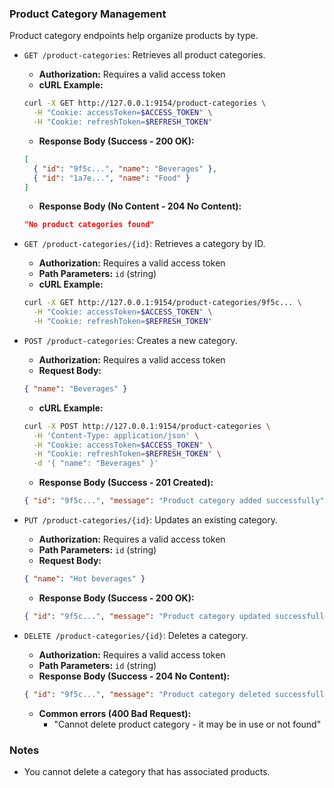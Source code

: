 ### Product Category Management

Product category endpoints help organize products by type.

- `GET /product-categories`: Retrieves all product categories.
  - **Authorization:** Requires a valid access token
  - **cURL Example:**
  ```bash
  curl -X GET http://127.0.0.1:9154/product-categories \
    -H "Cookie: accessToken=$ACCESS_TOKEN" \
    -H "Cookie: refreshToken=$REFRESH_TOKEN"
  ```
  - **Response Body (Success - 200 OK):**
  ```json
  [
    { "id": "9f5c...", "name": "Beverages" },
    { "id": "1a7e...", "name": "Food" }
  ]
  ```
  - **Response Body (No Content - 204 No Content):**
  ```json
  "No product categories found"
  ```

- `GET /product-categories/{id}`: Retrieves a category by ID.
  - **Authorization:** Requires a valid access token
  - **Path Parameters:** `id` (string)
  - **cURL Example:**
  ```bash
  curl -X GET http://127.0.0.1:9154/product-categories/9f5c... \
    -H "Cookie: accessToken=$ACCESS_TOKEN" \
    -H "Cookie: refreshToken=$REFRESH_TOKEN"
  ```

- `POST /product-categories`: Creates a new category.
  - **Authorization:** Requires a valid access token
  - **Request Body:**
  ```json
  { "name": "Beverages" }
  ```
  - **cURL Example:**
  ```bash
  curl -X POST http://127.0.0.1:9154/product-categories \
    -H 'Content-Type: application/json' \
    -H "Cookie: accessToken=$ACCESS_TOKEN" \
    -H "Cookie: refreshToken=$REFRESH_TOKEN" \
    -d '{ "name": "Beverages" }'
  ```
  - **Response Body (Success - 201 Created):**
  ```json
  { "id": "9f5c...", "message": "Product category added successfully" }
  ```

- `PUT /product-categories/{id}`: Updates an existing category.
  - **Authorization:** Requires a valid access token
  - **Path Parameters:** `id` (string)
  - **Request Body:**
  ```json
  { "name": "Hot beverages" }
  ```
  - **Response Body (Success - 200 OK):**
  ```json
  { "id": "9f5c...", "message": "Product category updated successfully" }
  ```

- `DELETE /product-categories/{id}`: Deletes a category.
  - **Authorization:** Requires a valid access token
  - **Path Parameters:** `id` (string)
  - **Response Body (Success - 204 No Content):**
  ```json
  { "id": "9f5c...", "message": "Product category deleted successfully" }
  ```
  - **Common errors (400 Bad Request):**
    - "Cannot delete product category - it may be in use or not found"

### Notes
- You cannot delete a category that has associated products.
